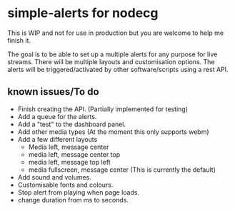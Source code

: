 # simple-alerts for nodecg

This is WIP and not for use in production but you are welcome to help me finish it.

The goal is to be able to set up a multiple alerts for any purpose for live streams.
There will be multiple layouts and customisation options.
The alerts will be triggered/activated by other software/scripts using a rest API.

## known issues/To do

* Finish creating the API. (Partially implemented for testing)
* Add a queue for the alerts.
* Add a "test" to the dashboard panel.
* Add other media types (At the moment this only supports webm)
* Add a few different layouts
    * Media left, message center
    * media left, message center top
    * media left, message top left
    * media fullscreen, message center (This is currently the default)
* Add sound and volumes.
* Customisable fonts and colours.
* Stop alert from playing when page loads.
* change duration from ms to seconds.

